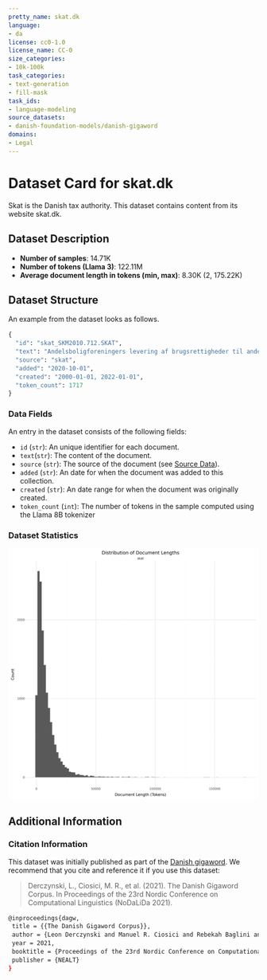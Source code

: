 ```yaml
---
pretty_name: skat.dk
language:
- da
license: cc0-1.0
license_name: CC-0
size_categories:
- 10k-100k
task_categories:
- text-generation
- fill-mask
task_ids:
- language-modeling
source_datasets:
- danish-foundation-models/danish-gigaword
domains:
- Legal
---
```


# Dataset Card for skat.dk 

<!-- START-SHORT DESCRIPTION -->
Skat is the Danish tax authority. This dataset contains content from its website skat.dk.
<!-- END-SHORT DESCRIPTION -->


## Dataset Description


<!-- START-DESC-STATS -->
- **Number of samples**: 14.71K
- **Number of tokens (Llama 3)**: 122.11M
- **Average document length in tokens (min, max)**: 8.30K (2, 175.22K)
<!-- END-DESC-STATS -->



## Dataset Structure
An example from the dataset looks as follows.


<!-- START-SAMPLE -->
```py
{
  "id": "skat_SKM2010.712.SKAT",
  "text": "Andelsboligforeningers levering af brugsrettigheder til andelshaverne mod betaling af boligafgift si[...]",
  "source": "skat",
  "added": "2020-10-01",
  "created": "2000-01-01, 2022-01-01",
  "token_count": 1717
}
```

### Data Fields

An entry in the dataset consists of the following fields:

- `id` (`str`): An unique identifier for each document.
- `text`(`str`): The content of the document.
- `source` (`str`): The source of the document (see [Source Data](#source-data)).
- `added` (`str`): An date for when the document was added to this collection.
- `created` (`str`): An date range for when the document was originally created.
- `token_count` (`int`): The number of tokens in the sample computed using the Llama 8B tokenizer
<!-- END-SAMPLE -->

### Dataset Statistics

<!-- START-DATASET PLOTS -->
<p align="center">
<img src="./images/dist_document_length.png" width="600" style="margin-right: 10px;" />
</p>
<!-- END-DATASET PLOTS -->


## Additional Information


### Citation Information

This dataset was initially published as part of the [Danish gigaword](https://huggingface.co/danish-foundation-models). We recommend that you cite and reference it if you use this dataset:

> Derczynski, L., Ciosici, M. R., et al. (2021). The Danish Gigaword Corpus. In Proceedings of the 23rd Nordic Conference on Computational Linguistics (NoDaLiDa 2021).

```bash
@inproceedings{dagw,
 title = {{The Danish Gigaword Corpus}},
 author = {Leon Derczynski and Manuel R. Ciosici and Rebekah Baglini and Morten H. Christiansen and Jacob Aarup Dalsgaard and Riccardo Fusaroli and Peter Juel Henrichsen and Rasmus Hvingelby and Andreas Kirkedal and Alex Speed Kjeldsen and Claus Ladefoged and Finn Årup Nielsen and Jens Madsen and Malte Lau Petersen and Jonathan Hvithamar Rystrøm and Daniel Varab},
 year = 2021,
 booktitle = {Proceedings of the 23rd Nordic Conference on Computational Linguistics},
 publisher = {NEALT}
}
```
